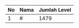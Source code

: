 | No | Nama            | Jumlah Level |
|----|-----------------|--------------|
| 1  | #    |    1479        |
